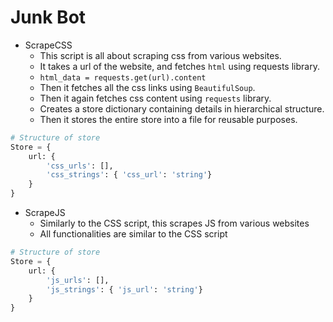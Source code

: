 # Junk Bot

* ScrapeCSS 
	* This script is all about scraping css from various websites.
	* It takes a url of the website, and fetches `html` using requests library. 
	* ```html_data = requests.get(url).content```
	* Then it fetches all the css links using `BeautifulSoup`.
	* Then it again fetches css content using `requests` library.
	* Creates a store dictionary containing details in hierarchical structure.
	* Then it stores the entire store into a file for reusable purposes.
```python
# Structure of store
Store = {
    url: {
        'css_urls': [],
        'css_strings': { 'css_url': 'string'}
    }
}
```

* ScrapeJS
	* Similarly to the CSS script, this scrapes JS from various websites
	* All functionalities are similar to the CSS script
```python
# Structure of store
Store = {
    url: {
        'js_urls': [],
        'js_strings': { 'js_url': 'string'}
    }
}
```